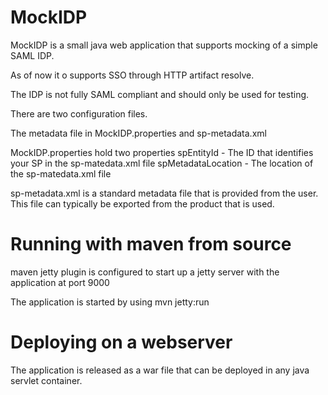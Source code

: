 MockIDP
=======

MockIDP is a small java web application that supports mocking of a simple SAML IDP.

As of now it o supports SSO through HTTP artifact resolve.

The IDP is not fully SAML compliant and should only be used for testing.

There are two configuration files. 

The metadata file in MockIDP.properties and sp-metadata.xml

MockIDP.properties hold two properties
spEntityId - The ID that identifies your SP in the sp-matedata.xml file
spMetadataLocation - The location of the sp-matedata.xml file

sp-metadata.xml is a standard metadata file that is provided from the user.
This file can typically be exported from the product that is used.

Running with maven from source
=======================

maven jetty plugin is configured to start up a jetty server with the application at port 9000

The application is started by using mvn jetty:run

Deploying on a webserver
=======================

The application is released as a war file that can be deployed in any java servlet container.


